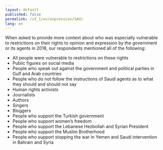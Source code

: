 ```yaml
---
layout: default
published: false
permalink: /v3_1/en/expression/SAU/
lang: en
---
```


When asked to provide more context about who was especially vulnerable to restrictions on their rights to opinion and expression by the government or its agents in 2018, our respondents mentioned all of the following:
-	All people were vulnerable to restrictions on these rights
-	Public figures on social media
-	People who speak out against the government and political parties in Gulf and Arab countries
-	People who do not follow the instructions of Saudi agents as to what they should and should not say
-	Human rights activists
-	Journalists
-	Authors
-	Singers
-	Bloggers
-	People who support the Turkish government
-	People who support women’s freedom
-	People who support the Lebanese Hezbollah and Syrian President
-	People who support the Muslim Brotherhood
-	People who support stopping the war in Yemen and Saudi intervention in Bahrain and Syria

